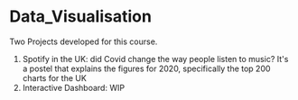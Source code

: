 # Data_Visualisation

Two Projects developed for this course.
1. Spotify in the UK: did Covid change the way people listen to music? It's a postel that explains the figures for 2020, specifically the top 200 charts for the UK
2. Interactive Dashboard: WIP
